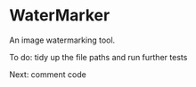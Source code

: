 # WaterMarker

An image watermarking tool.

To do: tidy up the file paths and run further tests

Next: comment code